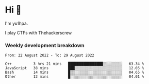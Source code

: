 # Hi 👋

I'm yu1hpa.

I play CTFs with Thehackerscrew

### Weekly development breakdown

<!--START_SECTION:waka-->

```text
From: 22 August 2022 - To: 29 August 2022

C++          3 hrs 21 mins   ████████████████░░░░░░░░░   63.34 %
JavaScript   38 mins         ███░░░░░░░░░░░░░░░░░░░░░░   12.05 %
Bash         14 mins         █░░░░░░░░░░░░░░░░░░░░░░░░   04.65 %
Other        12 mins         █░░░░░░░░░░░░░░░░░░░░░░░░   04.01 %
```

<!--END_SECTION:waka-->

